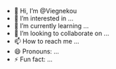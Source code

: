 - 👋 Hi, I’m @Viegnekou
- 👀 I’m interested in ...
- 🌱 I’m currently learning ...
- 💞️ I’m looking to collaborate on ...
- 📫 How to reach me ...
- 😄 Pronouns: ...
- ⚡ Fun fact: ...

<!---
Viegnekou/Viegnekou is a ✨ special ✨ repository because its `README.md` (this file) appears on your GitHub profile.
You can click the Preview link to take a look at your changes.
--->
